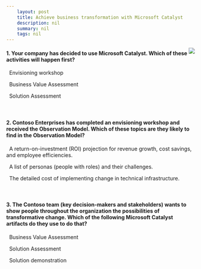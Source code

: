 ```yaml
---
    layout: post
    title: Achieve business transformation with Microsoft Catalyst 
    description: nil
    summary: nil
    tags: nil
---
```



 <a target="_blank" href="https://docs.microsoft.com/en-us/learn/modules/achieve-business-transformation-with-microsoft-catalyst/6-knowledge-check/"><i class="fas fa-external-link-alt"></i> </a>
 <img align="right" src="https://docs.microsoft.com/en-us/learn/achievements/achieve-business-transformation-with-microsoft-catalyst.svg">
####  1. Your company has decided to use Microsoft Catalyst. Which of these activities will happen first?


<i class='fas fa-check-square' style='color: Dodgerblue;'></i> &nbsp;&nbsp;Envisioning workshop

<i class='far fa-square'></i> &nbsp;&nbsp;Business Value Assessment

<i class='far fa-square'></i> &nbsp;&nbsp;Solution Assessment
<br />
<br />
<br />

####  2. Contoso Enterprises has completed an envisioning workshop and received the Observation Model. Which of these topics are they likely to find in the Observation Model?


<i class='far fa-square'></i> &nbsp;&nbsp;A return-on-investment (ROI) projection for revenue growth, cost savings, and employee efficiencies.

<i class='fas fa-check-square' style='color: Dodgerblue;'></i> &nbsp;&nbsp;A list of personas (people with roles) and their challenges.

<i class='far fa-square'></i> &nbsp;&nbsp;The detailed cost of implementing change in technical infrastructure.
<br />
<br />
<br />

####  3. The Contoso team (key decision-makers and stakeholders) wants to show people throughout the organization the possibilities of transformative change. Which of the following Microsoft Catalyst artifacts do they use to do that?


<i class='far fa-square'></i> &nbsp;&nbsp;Business Value Assessment

<i class='far fa-square'></i> &nbsp;&nbsp;Solution Assessment

<i class='fas fa-check-square' style='color: Dodgerblue;'></i> &nbsp;&nbsp;Solution demonstration
<br />
<br />
<br />
